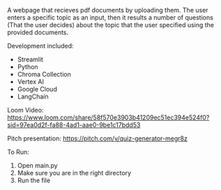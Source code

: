 A webpage that recieves pdf documents by uploading them. The user enters a specific topic as an input, then it results a number of questions (That the user decides) about the topic that the user specified using the provided documents.

Development included:
- Streamlit
- Python
- Chroma Collection
- Vertex AI
- Google Cloud
- LangChain

Loom Video: https://www.loom.com/share/58f570e3903b41209ec51ec394e524f0?sid=97ea0d2f-fa88-4ad1-aae0-9be1c17bdd53

Pitch presentation: https://pitch.com/v/quiz-generator-megr8z

To Run:
1) Open main.py
2) Make sure you are in the right directory
3) Run the file
